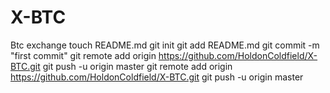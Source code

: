 X-BTC
=====

Btc exchange
touch README.md
git init
git add README.md
git commit -m "first commit"
git remote add origin https://github.com/HoldonColdfield/X-BTC.git
git push -u origin master
git remote add origin https://github.com/HoldonColdfield/X-BTC.git
git push -u origin master
